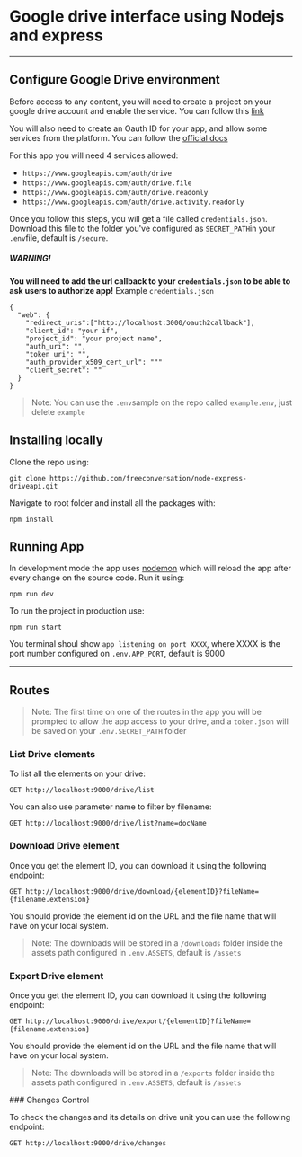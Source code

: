 # Google drive interface using Nodejs and express

---
## Configure Google Drive environment

Before access to any content, you will need to create a project on your google drive account and enable the service. You can follow this [link](https://developers.google.com/drive/api/quickstart/nodejs?hl=es-419#set_up_your_environment)


You will also need to create an Oauth ID for your app, and allow some services from the platform. You can follow the [official docs](https://developers.google.com/drive/api/quickstart/nodejs?hl=es-419#authorize_credentials_for_a_desktop_application)

For this app you will need 4 services allowed:
* `https://www.googleapis.com/auth/drive`
* `https://www.googleapis.com/auth/drive.file`
* `https://www.googleapis.com/auth/drive.readonly`
* `https://www.googleapis.com/auth/drive.activity.readonly`

Once you follow this steps, you will get a file called `credentials.json`. Download this file to the folder you've configured as `SECRET_PATH`in your `.env`file, default is `/secure`.

##### WARNING!

**You will need to add the url callback to your `credentials.json` to be able to ask users to authorize app!**
Example `credentials.json`
~~~~
{
  "web": {
    "redirect_uris":["http://localhost:3000/oauth2callback"],
    "client_id": "your if",
    "project_id": "your project name",
    "auth_uri": "",
    "token_uri": "",
    "auth_provider_x509_cert_url": """
    "client_secret": ""
  }
}

~~~~


>Note: You can use the `.env`sample on the repo called `example.env`, just delete `example`

## Installing locally

Clone the repo using:

~~~~
git clone https://github.com/freeconversation/node-express-driveapi.git
~~~~

Navigate to root folder and install all the packages with:

~~~~
npm install
~~~~

## Running App

In development mode the app uses [nodemon](https://nodemon.io/) which will reload the app after every change on the source code. Run it using:
~~~~
npm run dev
~~~~
To run the project in production use:
~~~~
npm run start
~~~~

You terminal shoul show `app listening on port XXXX`, where XXXX is the port number configured on `.env.APP_PORT`, default is 9000

---

## Routes
>Note: The first time on one of the routes in the app you will be prompted to allow the app access to your drive, and a `token.json` will be saved on your `.env.SECRET_PATH` folder
### List Drive elements

To list all the elements on your drive:
~~~
GET http://localhost:9000/drive/list
~~~

You can also use parameter name to filter by filename:

~~~~
GET http://localhost:9000/drive/list?name=docName
~~~~

### Download Drive element

Once you get the element ID, you can download it using the following endpoint:

~~~~
GET http://localhost:9000/drive/download/{elementID}?fileName={filename.extension}
~~~~

You should provide the element id on the URL and the file name that will have on your local system.

>Note: The downloads will be stored in a `/downloads` folder inside the assets path configured in `.env.ASSETS`, default is `/assets`

### Export Drive element

Once you get the element ID, you can download it using the following endpoint:

~~~~
GET http://localhost:9000/drive/export/{elementID}?fileName={filename.extension}
~~~~

You should provide the element id on the URL and the file name that will have on your local system.

>Note: The downloads will be stored in a `/exports` folder inside the assets path configured in `.env.ASSETS`, default is `/assets`

### Changes Control

To check the changes and its details on drive unit you can use the following endpoint:
~~~~
GET http://localhost:9000/drive/changes
~~~~

